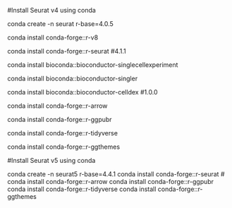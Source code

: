 #Install Seurat v4 using conda

conda create -n seurat r-base=4.0.5

conda install conda-forge::r-v8 

conda install conda-forge::r-seurat #4.1.1

conda install bioconda::bioconductor-singlecellexperiment

conda install bioconda::bioconductor-singler

conda install bioconda::bioconductor-celldex #1.0.0

conda install conda-forge::r-arrow

conda install conda-forge::r-ggpubr

conda install conda-forge::r-tidyverse

conda install conda-forge::r-ggthemes


#Install Seurat v5 using conda

conda create -n seurat5 r-base=4.4.1
conda install conda-forge::r-seurat #
conda install conda-forge::r-arrow
conda install conda-forge::r-ggpubr
conda install conda-forge::r-tidyverse
conda install conda-forge::r-ggthemes
